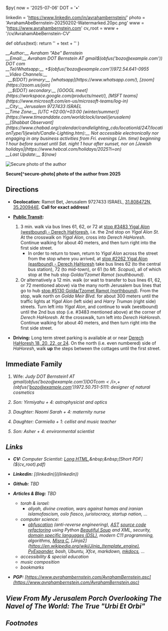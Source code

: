$py(
now = '2025-07-06'
DOT = '&#x2022;'

linkedin = 'https://www.linkedin.com/in/avrahambernstein/'
photo = 'AvrahamAbeBernstein-20250202-Watermarked.20pc.png'
www = 'https://www.avrahambernstein.com'
cv_root = www + '/cv/AvrahamAbeBernstein-CV'

def obfus(text):
	return '<span class="hide">' + text + '</span>'
)
<address markdown="1">
__Author:__ Avraham "Abe" Bernstein
<br/>__Email:__ Avraham DOT Bernstein AT gmail$(obfus('bozo@example.com')) DOT com
<br/>__Tel/Whatsapp:__ +$(obfus('bozo@example.com'))972.54.641-0955
<br/>__Video Channels:__
<br/>&nbsp;&nbsp;__$(DOT) primary:__ [whatsapp](https://www.whatsapp.com/), [zoom](https://zoom.us/join)
<br/>&nbsp;&nbsp;__$(DOT) secondary:__ [GOOGL meet](https://workspace.google.com/products/meet/), [MSFT teams](https://www.microsoft.com/en-us/microsoft-teams/log-in)
<br/>__City:__ Jerusalem 9727433 ISRAEL
<br/>__Time Zone:__ [UTC +02:00/+03:00 (winter/summer)](https://www.timeanddate.com/worldclock/israel/jerusalem)
<br/>__[Shabbat Observant](https://www.chabad.org/calendar/candlelighting_cdo/locationId/247/locationType/1/jewish/Candle-Lighting.htm):__ Not accessible electronically nor engaging in any business activities from Fri. evenings (Jm. time) beginning 1 hour before sunset until Sat. night 1 hour after sunset, nor on [Jewish holidays](https://www.hebcal.com/holidays/2025?i=on)
<br/>__Last Update:__ $(now)
</address>

![Secure photo of the author]($(photo) "Secure photo of the author from 2025")

__Secure[^secure-photo] photo of the author from 2025__

## Directions

* __Geolocation:__ Ramot Bet, Jerusalem 9727433 ISRAEL, [31.808472N, 35.200944E](https://www.google.com/maps/place/31.808472,35.200944). __Call for exact address!__

* __[Public Transit](https://moovitapp.com/index/en/public_transit-Jerusalem-Israel-site_21889814-1):__ 
	1. 3 min. walk via bus lines 61, 62, or 72 at [stop #3483 Yigal Alon (westbound) - Derech HaHoresh](https://www.google.com/maps/place/Yigal+Allon%2FHaHoresh+Road/@31.8083434,35.2003684,17.13z/data=!4m14!1m7!3m6!1s0x1502d611ce627b0d:0x85b254a042ae21b9!2z15nXkteQ15wg15DXnNeV158v16knJ9eZ!8m2!3d31.808916!4d35.200722!16s%2Fg%2F12hrkrhm8!3m5!1s0x1502d60fc8b79bc7:0x3e3a8a7dc9ab930d!8m2!3d31.810358!4d35.201721!16s%2Fg%2F12hm16kmn?hl=en-US&entry=ttu&g_ep=EgoyMDI1MDQwMS4wIKXMDSoASAFQAw%3D%3D), i.e. the 2nd stop on _Yigal Alon St_. At the crosswalk on _Yigal Alon_, cross into _Derech HaHoresh_. Continue walking for about 40 meters, and then turn right into the first side street.
		* In order to return to town, return to _Yigal Alon_ across the street from the stop where you arrived, at [stop #2262 Yigal Alon (eastbound) - Derech HaHoresh](https://www.google.com/maps/place/Yigal+Allon%2FHaHoresh+Road/@31.8091604,35.2014654,18.58z/data=!4m6!3m5!1s0x1502d60fd7cd4491:0x3d6c0f4d8bc96fac!8m2!3d31.80946!4d35.201637!16s%2Fg%2F12hn7ywtg?hl=en-US&entry=ttu&g_ep=EgoyMDI1MDYzMC4wIKXMDSoASAFQAw%3D%3D) take bus lines 62 (to the central bus station), 72 (to mid-town), or 61 (to _Mt. Scopus_), all of which stop at the hub stop _Golda/Tzomet Ramot (southbound)_.
	2. Or alternatively a 12 min. walk (or wait to transfer to bus lines 61, 62, or 72 mentioned above) via the many north Jerusalem bus lines that go to hub [stop #5130 Golda/Tzomet Ramot (northbound)](https://www.google.com/maps/place/Ramot+Junction%2FGolda/@31.8088152,35.2036742,18z/data=!4m5!3m4!1s0x1502d6055edc8dc9:0x9d0c1ea988bd94c2!8m2!3d31.8096483!4d35.2040617?hl=en-US). From the stop, walk north on _Golda Meir Blvd._ for about 300 meters until the traffic lights at _Yigal Alon_ (left side) and _Harry Truman_ (right side) streets. Turn left into _Yigal Alon_, and continue to walk (westbound) until the 2nd bus stop (i.e. #3483 mentioned above) at the corner of _Derech HaHoresh_. At the crosswalk, turn left into _Derech HaHoresh_. Continue walking for about 40 meters, and then turn right into the first side street.

* __Driving:__ Long term street parking is available at or near [Derech HaHoresh 18, 20, 22, or 24](https://www.google.com/maps/place/Derech+Hahoresh+8-30,+Jerusalem/@31.8083226,35.1986383,17z/data=!3m1!4b1!4m14!1m7!3m6!1s0x1502d611ce627b0d:0x85b254a042ae21b9!2z15nXkteQ15wg15DXnNeV158v16knJ9eZ!8m2!3d31.808916!4d35.200722!16s%2Fg%2F12hrkrhm8!3m5!1s0x1502d611cab7eed3:0xb28cfd5d57b34ef6!8m2!3d31.8083226!4d35.2012132!16s%2Fg%2F11g62crx2y?hl=en-US&entry=ttu&g_ep=EgoyMDI1MDQwMS4wIKXMDSoASAFQAw%3D%3D). On the north (i.e. even numbered) side of _HaHoresh_, walk __up__ the steps between the cottages until the first street.

## Immediate Family

1. Wife: <i>Judy DOT Bernstein1 AT gmail$(obfus('bozo@example.com')) DOT com</i>, +$(obfus('bozo@example.com'))972.50.751-5111: designer of natural cosmetics

2. Son: _Yirmiyahu_ + 4: astrophysicist and optics

3. Daughter: _Naomi Sarah_ + 4: maternity nurse

4. Daughter: _Carmiella_ + 1: cellist and music teacher

5. Son: _Asher_ + 4: environmental scientist

## Links

* __CV:__ Computer Scientist: [Long HTML]($(cv_root).html),&nbsp;&nbsp;[Short PDF]($(cv_root).pdf)

* __Linkedin:__ [$(linkedin)]($(linkedin))

* __Github:__ TBD

* __Articles & Blog:__ TBD

	* torah & israel:
		* aliyah, divine creation, wars against hamas and iranian islamofascism, oslo fiasco, juristocracy, startup nation, ...
	* computer science:
		* [obfuscation](https://en.wikipedia.org/wiki/Obfuscation_(software)) (anti-reverse engineering), [AST](https://en.wikipedia.org/wiki/AST) [source code refactoring](https://en.wikipedia.org/wiki/Code_refactoring) using Python [Beautiful Soup](https://beautiful-soup-4.readthedocs.io/en/latest/) and XML, security, [domain specific languages (DSL)](https://en.wikipedia.org/wiki/Domain-specific_language), modern C11 programming, algorithms, [Misra C](https://en.wikipedia.org/wiki/MISRA_C), [Jinja2](https://en.wikipedia.org/wiki/Jinja_(template_engine), [PyExpander](https://pyexpander.sourceforge.io/), bash, Ubuntu, Xfce, markdown, [mkdocs](https://www.mkdocs.org/), ...
	* accessibility & special education
	* music composition
	* bookmarks

* __PGP:__ [https://www.avrahambernstein.com/AvrahamBernstein.asc](https://www.avrahambernstein.com/AvrahamBernstein.asc)

## View From My Jerusalem Porch Overlooking The Navel of The World: The True "Urbi Et Orbi" 

## Footnotes

